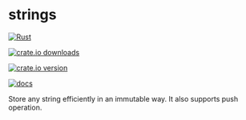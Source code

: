 # strings

[![Rust](https://github.com/NobodyXu/vec-strings/actions/workflows/rust.yml/badge.svg)](https://github.com/NobodyXu/vec-strings/actions/workflows/rust.yml)

[![crate.io downloads](https://img.shields.io/crates/d/vec-strings)](https://crates.io/crates/vec-strings)

[![crate.io version](https://img.shields.io/crates/v/vec-strings)](https://crates.io/crates/vec-strings)

[![docs](https://docs.rs/vec-strings/badge.svg)](https://docs.rs/vec-strings)

Store any string efficiently in an immutable way.
It also supports push operation.
